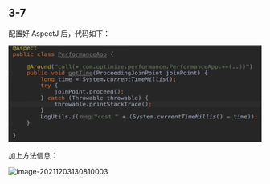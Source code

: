 ## 3-7 

配置好 AspectJ 后，代码如下：



![image-20211203130540273](./imgs/img-3-7-1.png)



加上方法信息：

![image-20211203130810003](/Users/kk/Desktop/android_perforrmance_and_optimize/imgs/image-3-7-2.png)

